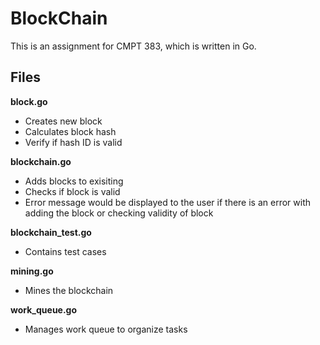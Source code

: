 # BlockChain

This is an assignment for CMPT 383, which is written in Go.

## Files

**block.go**
- Creates new block 
- Calculates block hash
- Verify if hash ID is valid

**blockchain.go**
- Adds blocks to exisiting
- Checks if block is valid
- Error message would be displayed to the user if there is an error with adding the block or checking validity of block  

**blockchain_test.go**
- Contains test cases  

**mining.go**
- Mines the blockchain 

**work_queue.go**
- Manages work queue to organize tasks 


